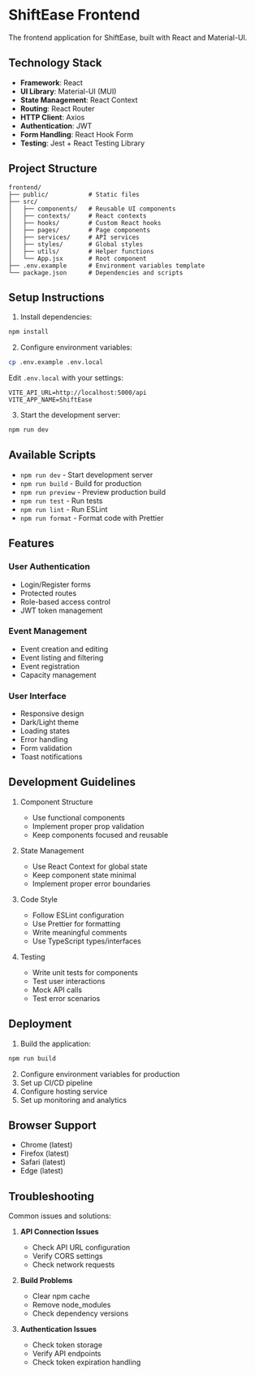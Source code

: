 # ShiftEase Frontend

The frontend application for ShiftEase, built with React and Material-UI.

## Technology Stack

- **Framework**: React
- **UI Library**: Material-UI (MUI)
- **State Management**: React Context
- **Routing**: React Router
- **HTTP Client**: Axios
- **Authentication**: JWT
- **Form Handling**: React Hook Form
- **Testing**: Jest + React Testing Library

## Project Structure

```
frontend/
├── public/           # Static files
├── src/
│   ├── components/   # Reusable UI components
│   ├── contexts/     # React contexts
│   ├── hooks/        # Custom React hooks
│   ├── pages/        # Page components
│   ├── services/     # API services
│   ├── styles/       # Global styles
│   ├── utils/        # Helper functions
│   └── App.jsx       # Root component
├── .env.example      # Environment variables template
└── package.json      # Dependencies and scripts
```

## Setup Instructions

1. Install dependencies:
```bash
npm install
```

2. Configure environment variables:
```bash
cp .env.example .env.local
```

Edit `.env.local` with your settings:
```
VITE_API_URL=http://localhost:5000/api
VITE_APP_NAME=ShiftEase
```

3. Start the development server:
```bash
npm run dev
```

## Available Scripts

- `npm run dev` - Start development server
- `npm run build` - Build for production
- `npm run preview` - Preview production build
- `npm run test` - Run tests
- `npm run lint` - Run ESLint
- `npm run format` - Format code with Prettier

## Features

### User Authentication
- Login/Register forms
- Protected routes
- Role-based access control
- JWT token management

### Event Management
- Event creation and editing
- Event listing and filtering
- Event registration
- Capacity management

### User Interface
- Responsive design
- Dark/Light theme
- Loading states
- Error handling
- Form validation
- Toast notifications

## Development Guidelines

1. Component Structure
   - Use functional components
   - Implement proper prop validation
   - Keep components focused and reusable

2. State Management
   - Use React Context for global state
   - Keep component state minimal
   - Implement proper error boundaries

3. Code Style
   - Follow ESLint configuration
   - Use Prettier for formatting
   - Write meaningful comments
   - Use TypeScript types/interfaces

4. Testing
   - Write unit tests for components
   - Test user interactions
   - Mock API calls
   - Test error scenarios

## Deployment

1. Build the application:
```bash
npm run build
```

2. Configure environment variables for production
3. Set up CI/CD pipeline
4. Configure hosting service
5. Set up monitoring and analytics

## Browser Support

- Chrome (latest)
- Firefox (latest)
- Safari (latest)
- Edge (latest)

## Troubleshooting

Common issues and solutions:

1. **API Connection Issues**
   - Check API URL configuration
   - Verify CORS settings
   - Check network requests

2. **Build Problems**
   - Clear npm cache
   - Remove node_modules
   - Check dependency versions

3. **Authentication Issues**
   - Check token storage
   - Verify API endpoints
   - Check token expiration handling
